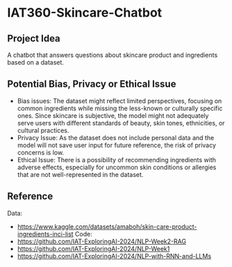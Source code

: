 # IAT360-Skincare-Chatbot
## Project Idea
A chatbot that answers questions about skincare product and ingredients based on a dataset.

## Potential Bias, Privacy or Ethical Issue
- Bias issues: The dataset might reflect limited perspectives, focusing on common ingredients while missing the less-known or culturally specific ones. Since skincare is subjective, the model might not adequately serve users with different standards of beauty, skin tones, ethnicities, or cultural practices.
- Privacy Issue: As the dataset does not include personal data and the model will not save user input for future reference, the risk of privacy concerns is low.
- Ethical Issue: There is a possibility of recommending ingredients with adverse effects, especially for uncommon skin conditions or allergies that are not well-represented in the dataset.
 
## Reference
Data: 
- https://www.kaggle.com/datasets/amaboh/skin-care-product-ingredients-inci-list 
Code:
- https://github.com/IAT-ExploringAI-2024/NLP-Week2-RAG
- https://github.com/IAT-ExploringAI-2024/NLP-Week1 
- https://github.com/IAT-ExploringAI-2024/NLP-with-RNN-and-LLMs 